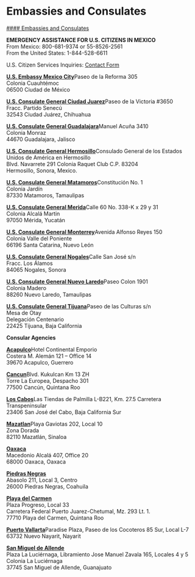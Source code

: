 # Embassies and Consulates

[#### Embassies and Consulates](javascript:void(0); "Embassies and Consulates")

**EMERGENCY ASSISTANCE FOR U.S. CITIZENS IN MEXICO**  
From Mexico: 800-681-9374 or 55-8526-2561  
From the United States: 1-844-528-6611

U.S. Citizen Services Inquiries: [Contact Form](https://forms.office.com/Pages/ResponsePage.aspx?id=dFDPZv5a0UimkaErISH0Szi3DTazr0NBsx5_pSkMOZRUNkNRRkEyOEtJT1dWM0YzNjZFWU5USERVUSQlQCN0PWcu&wdLOR=cEB0B8057-EEC7-44BD-B53B-2E015C4B6EA1)

[**U.S. Embassy Mexico City**](https://mx.usembassy.gov/embassy-consulates/embassy/)Paseo de la Reforma 305  
Colonia Cuauhtémoc  
06500 Ciudad de México

[**U.S. Consulate General Ciudad Juarez**](https://mx.usembassy.gov/embassy-consulates/ciudad-juarez/)Paseo de la Victoria #3650  
Fracc. Partido Senecú  
32543 Ciudad Juárez, Chihuahua

[**U.S. Consulate General Guadalajara**](https://mx.usembassy.gov/embassy-consulates/guadalajara/)Manuel Acuña 3410  
Colonia Monraz  
44670 Guadalajara, Jalisco

[**U.S. Consulate General Hermosillo**](https://mx.usembassy.gov/embassy-consulates/hermosillo/)Consulado General de los Estados Unidos de América en Hermosillo  
Blvd. Navarrete 291 Colonia Raquet Club C.P. 83204  
Hermosillo, Sonora, Mexico.

[**U.S. Consulate General Matamoros**](https://mx.usembassy.gov/embassy-consulates/matamoros/)Constitución No. 1  
Colonia Jardín  
87330 Matamoros, Tamaulipas

[**U.S. Consulate General Merida**](https://mx.usembassy.gov/embassy-consulates/merida/)Calle 60 No. 338-K x 29 y 31  
Colonia Alcalá Martin  
97050 Mérida, Yucatán

[**U.S. Consulate General Monterrey**](https://mx.usembassy.gov/embassy-consulates/monterrey/)Avenida Alfonso Reyes 150  
Colonia Valle del Poniente  
66196 Santa Catarina, Nuevo León

[**U.S. Consulate General Nogales**](https://mx.usembassy.gov/embassy-consulates/nogales/)Calle San José s/n  
Fracc. Los Álamos  
84065 Nogales, Sonora

[**U.S. Consulate General Nuevo Laredo**](https://mx.usembassy.gov/embassy-consulates/nuevo-laredo/)Paseo Colon 1901  
Colonia Madero  
88260 Nuevo Laredo, Tamaulipas

[**U.S. Consulate General Tijuana**](https://mx.usembassy.gov/embassy-consulates/tijuana/)Paseo de las Culturas s/n  
Mesa de Otay  
Delegación Centenario  
22425 Tijuana, Baja California

**Consular Agencies**

[**Acapulco**](https://mx.usembassy.gov/tag/acapulco-consular-agency/)Hotel Continental Emporio  
Costera M. Alemán 121 – Office 14  
39670 Acapulco, Guerrero

[**Cancun**](https://mx.usembassy.gov/consular-agencies/#contact)Blvd. Kukulcan Km 13 ZH  
Torre La Europea, Despacho 301  
77500 Cancún, Quintana Roo

[**Los Cabos**](https://mx.usembassy.gov/consular-agencies/#contact)Las Tiendas de Palmilla L-B221, Km. 27.5 Carretera Transpeninsular  
23406 San José del Cabo, Baja California Sur

[**Mazatlan**](https://mx.usembassy.gov/consular-agencies/#contact)Playa Gaviotas 202, Local 10  
Zona Dorada  
82110 Mazatlán, Sinaloa

[**Oaxaca**](https://mx.usembassy.gov/consular-agencies/#contact)  
Macedonio Alcalá 407, Office 20  
68000 Oaxaca, Oaxaca

[**Piedras Negras**](https://mx.usembassy.gov/consular-agencies/#contact)  
Abasolo 211, Local 3, Centro  
26000 Piedras Negras, Coahuila

[**Playa del Carmen**](https://mx.usembassy.gov/consular-agencies/#contact)  
Plaza Progreso, Local 33  
Carretera Federal Puerto Juarez-Chetumal, Mz. 293 Lt. 1.  
77710 Playa del Carmen, Quintana Roo

[**Puerto Vallarta**](https://mx.usembassy.gov/consular-agencies/#contact)Paradise Plaza, Paseo de los Cocoteros 85 Sur, Local L-7  
63732 Nuevo Nayarit, Nayarit

[**San Miguel de Allende**](https://mx.usembassy.gov/consular-agencies/#contact)  
Plaza La Luciérnaga, Libramiento Jose Manuel Zavala 165, Locales 4 y 5  
Colonia La Luciérnaga  
37745 San Miguel de Allende, Guanajuato